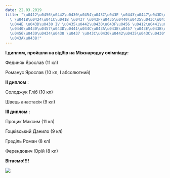 ```yaml
---
date: 22.03.2019
title: "\u0412\u0456\u0442\u0430\u0454\u043C\u043E \u0443\u0447\u043D\u0456\u0432\
  \ \u041B\u0424\u041C\u041B \u0437 \u043F\u0435\u0440\u0435\u043C\u043E\u0433\u043E\
  \u044E \u043D\u0430 IV \u0435\u0442\u0430\u043F\u0456 \u0412\u0441\u0435\u0443\u043A\
  \u0440\u0430\u0457\u043D\u0441\u044C\u043A\u043E\u0457 \u043E\u043B\u0456\u043C\u043F\
  \u0456\u0430\u0434\u0438 \u0437 \u043C\u0430\u0442\u0435\u043C\u0430\u0442\u0438\
  \u043A\u0438!"
---
```

**І диплом, пройшли на відбір на Міжнародну олімпіаду:**

Фединяк Ярослав (11 кл)

Романус Ярослав (10 кл, І абсолютний)

**ІІ диплом**
:

Солоджук Гліб (10 кл)

Швець анастасія (9 кл)

**ІІІ диплом**
:

Процик Максим (11 кл)

Гоцківський Данило (9 кл)

Греділь Роман (8 кл)

Ферендович Юрій (8 кл)

**Вітаємо!!!!**

**![](/files/вітаємо-учнів-лфмл-з-mat2019.jpg)**